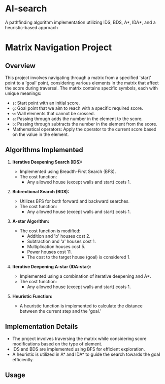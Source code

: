 # AI-search
A pathfinding algorithm implementation utilizing IDS, BDS, A*, IDA*, and a heuristic-based approach
# Matrix Navigation Project

## Overview

This project involves navigating through a matrix from a specified 'start' point to a 'goal' point, considering various elements in the matrix that affect the score during traversal. The matrix contains specific symbols, each with unique meanings:

- `s`: Start point with an initial score.
- `g`: Goal point that we aim to reach with a specific required score.
- `w`: Wall elements that cannot be crossed.
- `a`: Passing through adds the number in the element to the score.
- `b`: Passing through subtracts the number in the element from the score.
- Mathematical operators: Apply the operator to the current score based on the value in the element.

## Algorithms Implemented

1. **Iterative Deepening Search (IDS):**
   - Implemented using Breadth-First Search (BFS).
   - The cost function:
     - Any allowed house (except walls and start) costs 1.

2. **Bidirectional Search (BDS):**
   - Utilizes BFS for both forward and backward searches.
   - The cost function:
     - Any allowed house (except walls and start) costs 1.

3. **A-star Algorithm:**
   - The cost function is modified:
     - Addition and 'b' houses cost 2.
     - Subtraction and 'a' houses cost 1.
     - Multiplication  houses cost 5.
     - Power houses cost 11.
     - The cost to the target house (goal) is considered 1.

4. **Iterative Deepening A-star (IDA-star):**
   - Implemented using a combination of iterative deepening and A*.
   - The cost function:
     - Any allowed house (except walls and start) costs 1.
  
5. **Heuristic Function:**
   - A heuristic function is implemented to calculate the distance between the current step and the 'goal.'

## Implementation Details

- The project involves traversing the matrix while considering score modifications based on the type of element.
- IDS and BDS are implemented using BFS for efficient exploration.
- A heuristic is utilized in A* and IDA* to guide the search towards the goal efficiently.

## Usage

